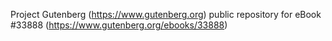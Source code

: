 Project Gutenberg (https://www.gutenberg.org) public repository for eBook #33888 (https://www.gutenberg.org/ebooks/33888)
